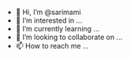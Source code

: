 - 👋 Hi, I’m @sarimami
- 👀 I’m interested in ...
- 🌱 I’m currently learning ...
- 💞️ I’m looking to collaborate on ...
- 📫 How to reach me ...

<!---
sarimami/sarimami is a ✨ special ✨ repository because its `README.md` (this file) appears on your GitHub profile.
You can click the Preview link to take a look at your changes.
--->
